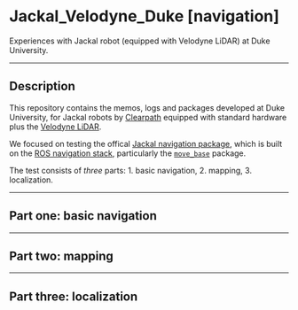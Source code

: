 Jackal_Velodyne_Duke [navigation]
========

Experiences with Jackal robot (equipped with Velodyne LiDAR) at Duke University.

-----
Description
-----
This repository contains the memos, logs and packages developed at Duke University, for Jackal robots by [Clearpath](https://www.clearpathrobotics.com) equipped with standard hardware plus the [Velodyne LiDAR](velodynelidar.com/). 

We focused on testing the offical [Jackal navigation package](https://github.com/jackal/jackal/tree/indigo-devel/jackal_navigation), which  is built on the [ROS navigation stack](http://wiki.ros.org/navigation), particularly the [`move_base`](http://wiki.ros.org/move_base?distro=kinetic) package.

The test consists of _three_ parts: 1. basic navigation, 2. mapping, 3. localization. 


-----
Part one: basic navigation
-----





-----
Part two: mapping
-----




-----
Part three: localization
-----
